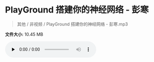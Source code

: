 # PlayGround 搭建你的神经网络 - 彭寒

> 其他 / 非视频 / PlayGround 搭建你的神经网络 - 彭寒.mp3

**文件大小**: 10.45 MB

<audio preload="none" controls><source src="https://file.hsyhx.top/video/其他/非视频/PlayGround 搭建你的神经网络 - 彭寒.mp3" type="audio/mpeg">您的浏览器不支持此音频格式</audio>